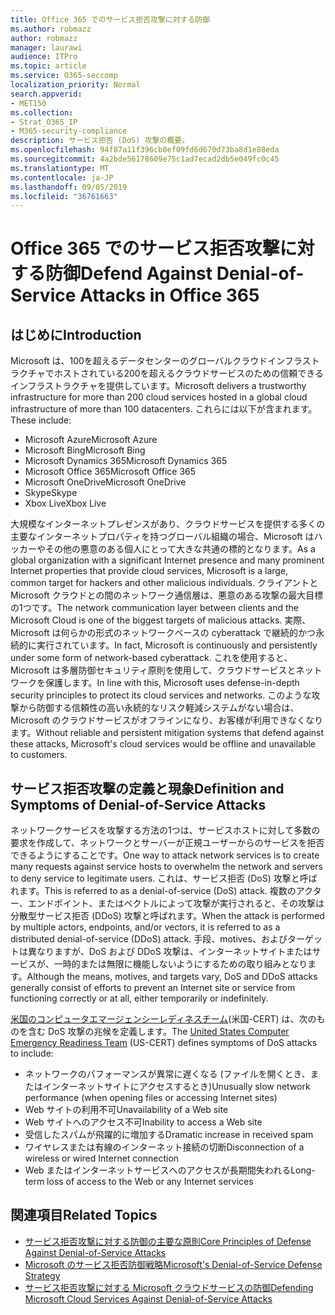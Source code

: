 ```yaml
---
title: Office 365 でのサービス拒否攻撃に対する防御
ms.author: robmazz
author: robmazz
manager: laurawi
audience: ITPro
ms.topic: article
ms.service: O365-seccomp
localization_priority: Normal
search.appverid:
- MET150
ms.collection:
- Strat_O365_IP
- M365-security-compliance
description: サービス拒否 (DoS) 攻撃の概要。
ms.openlocfilehash: 94f87a11f396cb8ef09fd6d670d73ba8d1e88eda
ms.sourcegitcommit: 4a2bde56178609e75c1ad7ecad2db5e049fc0c45
ms.translationtype: MT
ms.contentlocale: ja-JP
ms.lasthandoff: 09/05/2019
ms.locfileid: "36761663"
---
```

# <a name="defend-against-denial-of-service-attacks-in-office-365"></a><span data-ttu-id="7b494-103">Office 365 でのサービス拒否攻撃に対する防御</span><span class="sxs-lookup"><span data-stu-id="7b494-103">Defend Against Denial-of-Service Attacks in Office 365</span></span>

## <a name="introduction"></a><span data-ttu-id="7b494-104">はじめに</span><span class="sxs-lookup"><span data-stu-id="7b494-104">Introduction</span></span>

<span data-ttu-id="7b494-105">Microsoft は、100を超えるデータセンターのグローバルクラウドインフラストラクチャでホストされている200を超えるクラウドサービスのための信頼できるインフラストラクチャを提供しています。</span><span class="sxs-lookup"><span data-stu-id="7b494-105">Microsoft delivers a trustworthy infrastructure for more than 200 cloud services hosted in a global cloud infrastructure of more than 100 datacenters.</span></span> <span data-ttu-id="7b494-106">これらには以下が含まれます。</span><span class="sxs-lookup"><span data-stu-id="7b494-106">These include:</span></span>

- <span data-ttu-id="7b494-107">Microsoft Azure</span><span class="sxs-lookup"><span data-stu-id="7b494-107">Microsoft Azure</span></span>
- <span data-ttu-id="7b494-108">Microsoft Bing</span><span class="sxs-lookup"><span data-stu-id="7b494-108">Microsoft Bing</span></span>
- <span data-ttu-id="7b494-109">Microsoft Dynamics 365</span><span class="sxs-lookup"><span data-stu-id="7b494-109">Microsoft Dynamics 365</span></span>
- <span data-ttu-id="7b494-110">Microsoft Office 365</span><span class="sxs-lookup"><span data-stu-id="7b494-110">Microsoft Office 365</span></span>
- <span data-ttu-id="7b494-111">Microsoft OneDrive</span><span class="sxs-lookup"><span data-stu-id="7b494-111">Microsoft OneDrive</span></span>
- <span data-ttu-id="7b494-112">Skype</span><span class="sxs-lookup"><span data-stu-id="7b494-112">Skype</span></span>
- <span data-ttu-id="7b494-113">Xbox Live</span><span class="sxs-lookup"><span data-stu-id="7b494-113">Xbox Live</span></span>

<span data-ttu-id="7b494-114">大規模なインターネットプレゼンスがあり、クラウドサービスを提供する多くの主要なインターネットプロパティを持つグローバル組織の場合、Microsoft はハッカーやその他の悪意のある個人にとって大きな共通の標的となります。</span><span class="sxs-lookup"><span data-stu-id="7b494-114">As a global organization with a significant Internet presence and many prominent Internet properties that provide cloud services, Microsoft is a large, common target for hackers and other malicious individuals.</span></span> <span data-ttu-id="7b494-115">クライアントと Microsoft クラウドとの間のネットワーク通信層は、悪意のある攻撃の最大目標の1つです。</span><span class="sxs-lookup"><span data-stu-id="7b494-115">The network communication layer between clients and the Microsoft Cloud is one of the biggest targets of malicious attacks.</span></span> <span data-ttu-id="7b494-116">実際、Microsoft は何らかの形式のネットワークベースの cyberattack で継続的かつ永続的に実行されています。</span><span class="sxs-lookup"><span data-stu-id="7b494-116">In fact, Microsoft is continuously and persistently under some form of network-based cyberattack.</span></span> <span data-ttu-id="7b494-117">これを使用すると、Microsoft は多層防御セキュリティ原則を使用して、クラウドサービスとネットワークを保護します。</span><span class="sxs-lookup"><span data-stu-id="7b494-117">In line with this, Microsoft uses defense-in-depth security principles to protect its cloud services and networks.</span></span> <span data-ttu-id="7b494-118">このような攻撃から防御する信頼性の高い永続的なリスク軽減システムがない場合は、Microsoft のクラウドサービスがオフラインになり、お客様が利用できなくなります。</span><span class="sxs-lookup"><span data-stu-id="7b494-118">Without reliable and persistent mitigation systems that defend against these attacks, Microsoft's cloud services would be offline and unavailable to customers.</span></span>

## <a name="definition-and-symptoms-of-denial-of-service-attacks"></a><span data-ttu-id="7b494-119">サービス拒否攻撃の定義と現象</span><span class="sxs-lookup"><span data-stu-id="7b494-119">Definition and Symptoms of Denial-of-Service Attacks</span></span>

<span data-ttu-id="7b494-120">ネットワークサービスを攻撃する方法の1つは、サービスホストに対して多数の要求を作成して、ネットワークとサーバーが正規ユーザーからのサービスを拒否できるようにすることです。</span><span class="sxs-lookup"><span data-stu-id="7b494-120">One way to attack network services is to create many requests against service hosts to overwhelm the network and servers to deny service to legitimate users.</span></span> <span data-ttu-id="7b494-121">これは、サービス拒否 (DoS) 攻撃と呼ばれます。</span><span class="sxs-lookup"><span data-stu-id="7b494-121">This is referred to as a denial-of-service (DoS) attack.</span></span> <span data-ttu-id="7b494-122">複数のアクター、エンドポイント、またはベクトルによって攻撃が実行されると、その攻撃は分散型サービス拒否 (DDoS) 攻撃と呼ばれます。</span><span class="sxs-lookup"><span data-stu-id="7b494-122">When the attack is performed by multiple actors, endpoints, and/or vectors, it is referred to as a distributed denial-of-service (DDoS) attack.</span></span> <span data-ttu-id="7b494-123">手段、motives、およびターゲットは異なりますが、DoS および DDoS 攻撃は、インターネットサイトまたはサービスが、一時的または無限に機能しないようにするための取り組みとなります。</span><span class="sxs-lookup"><span data-stu-id="7b494-123">Although the means, motives, and targets vary, DoS and DDoS attacks generally consist of efforts to prevent an Internet site or service from functioning correctly or at all, either temporarily or indefinitely.</span></span>

<span data-ttu-id="7b494-124">[米国のコンピュータエマージェンシーレディネスチーム](https://www.us-cert.gov/)(米国-CERT) は、次のものを含む DoS 攻撃の兆候を定義します。</span><span class="sxs-lookup"><span data-stu-id="7b494-124">The [United States Computer Emergency Readiness Team](https://www.us-cert.gov/) (US-CERT) defines symptoms of DoS attacks to include:</span></span>

- <span data-ttu-id="7b494-125">ネットワークのパフォーマンスが異常に遅くなる (ファイルを開くとき、またはインターネットサイトにアクセスするとき)</span><span class="sxs-lookup"><span data-stu-id="7b494-125">Unusually slow network performance (when opening files or accessing Internet sites)</span></span>
- <span data-ttu-id="7b494-126">Web サイトの利用不可</span><span class="sxs-lookup"><span data-stu-id="7b494-126">Unavailability of a Web site</span></span>
- <span data-ttu-id="7b494-127">Web サイトへのアクセス不可</span><span class="sxs-lookup"><span data-stu-id="7b494-127">Inability to access a Web site</span></span>
- <span data-ttu-id="7b494-128">受信したスパムが飛躍的に増加する</span><span class="sxs-lookup"><span data-stu-id="7b494-128">Dramatic increase in received spam</span></span>
- <span data-ttu-id="7b494-129">ワイヤレスまたは有線のインターネット接続の切断</span><span class="sxs-lookup"><span data-stu-id="7b494-129">Disconnection of a wireless or wired Internet connection</span></span>
- <span data-ttu-id="7b494-130">Web またはインターネットサービスへのアクセスが長期間失われる</span><span class="sxs-lookup"><span data-stu-id="7b494-130">Long-term loss of access to the Web or any Internet services</span></span>

## <a name="related-topics"></a><span data-ttu-id="7b494-131">関連項目</span><span class="sxs-lookup"><span data-stu-id="7b494-131">Related Topics</span></span>

- [<span data-ttu-id="7b494-132">サービス拒否攻撃に対する防御の主要な原則</span><span class="sxs-lookup"><span data-stu-id="7b494-132">Core Principles of Defense Against Denial-of-Service Attacks</span></span>](office-365-core-principles-of-defense-against-dos-attacks.md)
- [<span data-ttu-id="7b494-133">Microsoft のサービス拒否防御戦略</span><span class="sxs-lookup"><span data-stu-id="7b494-133">Microsoft's Denial-of-Service Defense Strategy</span></span>](office-365-microsoft-dos-defense-strategy.md)
- [<span data-ttu-id="7b494-134">サービス拒否攻撃に対する Microsoft クラウドサービスの防御</span><span class="sxs-lookup"><span data-stu-id="7b494-134">Defending Microsoft Cloud Services Against Denial-of-Service Attacks</span></span>](office-365-defending-cloud-services-against-dos-attacks.md)
